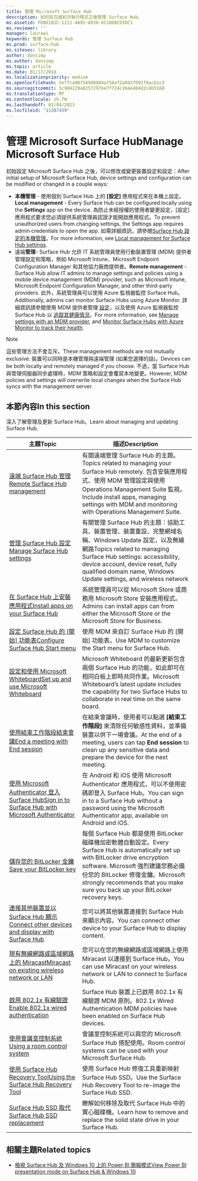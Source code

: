 ```yaml
---
title: 管理 Microsoft Surface Hub
description: 如何在完成初次執行程式之後管理 Surface Hub。
ms.assetid: FDB6182C-1211-4A92-A930-6C106BCD5DC1
ms.reviewer: ''
manager: laurawi
keywords: 管理 Surface Hub
ms.prod: surface-hub
ms.sitesec: library
author: dansimp
ms.author: dansimp
ms.topic: article
ms.date: 01/17/2018
ms.localizationpriority: medium
ms.openlocfilehash: 5e7fca007549d8804a756ef2a042f092f0acb1c3
ms.sourcegitcommit: 5c904229a0257297be7f724c264e484d2c4b5168
ms.translationtype: MT
ms.contentlocale: zh-TW
ms.lasthandoff: 03/04/2021
ms.locfileid: "11387439"
---
```

# <a name="manage-microsoft-surface-hub"></a><span data-ttu-id="740dc-104">管理 Microsoft Surface Hub</span><span class="sxs-lookup"><span data-stu-id="740dc-104">Manage Microsoft Surface Hub</span></span>

<span data-ttu-id="740dc-105">初始設定 Microsoft Surface Hub 之後，可以修改或變更裝置設定和設定：</span><span class="sxs-lookup"><span data-stu-id="740dc-105">After initial setup of Microsoft Surface Hub, device settings and configuration can be modified or changed in a couple ways:</span></span>

- <span data-ttu-id="740dc-106">**本機管理** - 使用個別 Surface Hub 上的 **\[設定\]** 應用程式來在本機上設定。</span><span class="sxs-lookup"><span data-stu-id="740dc-106">**Local management** - Every Surface Hub can be configured locally using the **Settings** app on the device.</span></span> <span data-ttu-id="740dc-107">為防止未經授權的使用者變更設定，[設定]應用程式要求您必須提供系統管理員認證才能開啟應用程式。</span><span class="sxs-lookup"><span data-stu-id="740dc-107">To prevent unauthorized users from changing settings, the Settings app requires admin credentials to open the app.</span></span> <span data-ttu-id="740dc-108">如需詳細資訊，請參閱[Surface Hub 設定的本機管理](local-management-surface-hub-settings.md)。</span><span class="sxs-lookup"><span data-stu-id="740dc-108">For more information, see [Local management for Surface Hub settings](local-management-surface-hub-settings.md).</span></span>
- <span data-ttu-id="740dc-109">遠端**管理**- Surface Hub 允許 IT 系統管理員使用行動裝置管理 (MDM) 提供者管理設定和策略，例如 Microsoft Intune、Microsoft Endpoint Configuration Manager 和其他協力廠商提供者。</span><span class="sxs-lookup"><span data-stu-id="740dc-109">**Remote management** - Surface Hub allow IT admins to manage settings and policies using a mobile device management (MDM) provider, such as Microsoft Intune, Microsoft Endpoint Configuration Manager, and other third-party providers.</span></span> <span data-ttu-id="740dc-110">此外，系統管理員可以使用 Azure 監視器監控 Surface Hub。</span><span class="sxs-lookup"><span data-stu-id="740dc-110">Additionally, admins can monitor Surface Hubs using Azure Monitor.</span></span>  <span data-ttu-id="740dc-111">詳細資訊請參閱使用 MDM 提供者管理 [設定](manage-settings-with-mdm-for-surface-hub.md)，以及使用 Azure 監視器監控 Surface Hub 以 [追蹤其健康情況](https://docs.microsoft.com/azure/azure-monitor/insights/surface-hubs)。</span><span class="sxs-lookup"><span data-stu-id="740dc-111">For more information, see [Manage settings with an MDM provider](manage-settings-with-mdm-for-surface-hub.md), and [Monitor Surface Hubs with Azure Monitor to track their health](https://docs.microsoft.com/azure/azure-monitor/insights/surface-hubs).</span></span> 

> [!NOTE]
> <span data-ttu-id="740dc-112">這些管理方法不會互斥。</span><span class="sxs-lookup"><span data-stu-id="740dc-112">These management methods are not mutually exclusive.</span></span> <span data-ttu-id="740dc-113">裝置可以同時是本機管理與遠端管理 (如果您選擇的話)。</span><span class="sxs-lookup"><span data-stu-id="740dc-113">Devices can be both locally and remotely managed if you choose.</span></span> <span data-ttu-id="740dc-114">不過，當 Surface Hub 與管理伺服器同步處理時，MDM 策略和設定會覆寫本地變更。</span><span class="sxs-lookup"><span data-stu-id="740dc-114">However, MDM policies and settings will overwrite local changes when the Surface Hub syncs with the management server.</span></span> 

## <a name="in-this-section"></a><span data-ttu-id="740dc-115">本節內容</span><span class="sxs-lookup"><span data-stu-id="740dc-115">In this section</span></span>

<span data-ttu-id="740dc-116">深入了解管理及更新 Surface Hub。</span><span class="sxs-lookup"><span data-stu-id="740dc-116">Learn about managing and updating Surface Hub.</span></span>

| <span data-ttu-id="740dc-117">主題</span><span class="sxs-lookup"><span data-stu-id="740dc-117">Topic</span></span> | <span data-ttu-id="740dc-118">描述</span><span class="sxs-lookup"><span data-stu-id="740dc-118">Description</span></span> |
| ----- | ----------- |
| [<span data-ttu-id="740dc-119">遠端 Surface Hub 管理</span><span class="sxs-lookup"><span data-stu-id="740dc-119">Remote Surface Hub management</span></span>](remote-surface-hub-management.md) |<span data-ttu-id="740dc-120">有關遠端管理 Surface Hub 的主題。</span><span class="sxs-lookup"><span data-stu-id="740dc-120">Topics related to managing your Surface Hub remotely.</span></span> <span data-ttu-id="740dc-121">包含安裝應用程式、使用 MDM 管理設定與使用 Operations Management Suite 監視。</span><span class="sxs-lookup"><span data-stu-id="740dc-121">Include install apps, managing settings with MDM and monitoring with Operations Management Suite.</span></span> |
| [<span data-ttu-id="740dc-122">管理 Surface Hub 設定</span><span class="sxs-lookup"><span data-stu-id="740dc-122">Manage Surface Hub settings</span></span>](manage-surface-hub-settings.md) |<span data-ttu-id="740dc-123">有關管理 Surface Hub 的主題：協助工具、裝置管理、裝置重設、完整網域名稱、Windows Update 設定，以及無線網路</span><span class="sxs-lookup"><span data-stu-id="740dc-123">Topics related to managing Surface Hub settings: accessibility, device account, device reset, fully qualified domain name, Windows Update settings, and wireless network</span></span> |
| [<span data-ttu-id="740dc-124">在 Surface Hub 上安裝應用程式</span><span class="sxs-lookup"><span data-stu-id="740dc-124">Install apps on your Surface Hub</span></span>]( https://technet.microsoft.com/itpro/surface-hub/install-apps-on-surface-hub) | <span data-ttu-id="740dc-125">系統管理員可以從 Microsoft Store 或商務用 Microsoft Store 安裝應用程式。</span><span class="sxs-lookup"><span data-stu-id="740dc-125">Admins can install apps can from either the Microsoft Store or the Microsoft Store for Business.</span></span>|
[<span data-ttu-id="740dc-126">設定 Surface Hub 的 [開始] 功能表</span><span class="sxs-lookup"><span data-stu-id="740dc-126">Configure Surface Hub Start menu</span></span>](surface-hub-start-menu.md) | <span data-ttu-id="740dc-127">使用 MDM 來自訂 Surface Hub 的 [開始] 功能表。</span><span class="sxs-lookup"><span data-stu-id="740dc-127">Use MDM to customize the Start menu for Surface Hub.</span></span>
| [<span data-ttu-id="740dc-128">設定和使用 Microsoft Whiteboard</span><span class="sxs-lookup"><span data-stu-id="740dc-128">Set up and use Microsoft Whiteboard</span></span>](whiteboard-collaboration.md)  | <span data-ttu-id="740dc-129">Microsoft Whiteboard 的最新更新包含兩個 Surface Hub 的功能，如此即可在相同白板上即時共同作業。</span><span class="sxs-lookup"><span data-stu-id="740dc-129">Microsoft Whiteboard’s latest update includes the capability for two Surface Hubs to collaborate in real time on the same board.</span></span>   |
| [<span data-ttu-id="740dc-130">使用結束工作階段結束會議</span><span class="sxs-lookup"><span data-stu-id="740dc-130">End a meeting with End session</span></span>](https://technet.microsoft.com/itpro/surface-hub/finishing-your-surface-hub-meeting) | <span data-ttu-id="740dc-131">在結束會議時，使用者可以點選 **\[結束工作階段\]** 來清除任何敏感性資料，並準備裝置以供下一場會議。</span><span class="sxs-lookup"><span data-stu-id="740dc-131">At the end of a meeting, users can tap **End session** to clean up any sensitive data and prepare the device for the next meeting.</span></span>|
| [<span data-ttu-id="740dc-132">使用 Microsoft Authenticator 登入 Surface Hub</span><span class="sxs-lookup"><span data-stu-id="740dc-132">Sign in to Surface Hub with Microsoft Authenticator</span></span>](surface-hub-authenticator-app.md) | <span data-ttu-id="740dc-133">在 Android 和 iOS 使用 Microsoft Authenticator 應用程式，可以不使用密碼即登入 Surface Hub。</span><span class="sxs-lookup"><span data-stu-id="740dc-133">You can sign in to a Surface Hub without a password using the Microsoft Authenticator app, available on Android and iOS.</span></span>   |
| [<span data-ttu-id="740dc-134">儲存您的 BitLocker 金鑰</span><span class="sxs-lookup"><span data-stu-id="740dc-134">Save your BitLocker key</span></span>](https://technet.microsoft.com/itpro/surface-hub/save-bitlocker-key-surface-hub) | <span data-ttu-id="740dc-135">每個 Surface Hub 都是使用 BitLocker 磁碟機加密軟體自動設定。</span><span class="sxs-lookup"><span data-stu-id="740dc-135">Every Surface Hub is automatically set up with BitLocker drive encryption software.</span></span> <span data-ttu-id="740dc-136">Microsoft 強烈建議您務必備份您的 BitLocker 修復金鑰。</span><span class="sxs-lookup"><span data-stu-id="740dc-136">Microsoft strongly recommends that you make sure you back up your BitLocker recovery keys.</span></span>|
| [<span data-ttu-id="740dc-137">連接其他裝置並以 Surface Hub 顯示</span><span class="sxs-lookup"><span data-stu-id="740dc-137">Connect other devices and display with Surface Hub</span></span>](https://technet.microsoft.com/itpro/surface-hub/connect-and-display-with-surface-hub) | <span data-ttu-id="740dc-138">您可以將其他裝置連接到 Surface Hub 來顯示內容。</span><span class="sxs-lookup"><span data-stu-id="740dc-138">You can connect other device to your Surface Hub to display content.</span></span>|
| [<span data-ttu-id="740dc-139">現有無線網路或區域網路上的 Miracast</span><span class="sxs-lookup"><span data-stu-id="740dc-139">Miracast on existing wireless network or LAN</span></span>](miracast-over-infrastructure.md) | <span data-ttu-id="740dc-140">您可以在您的無線網路或區域網路上使用 Miracast 以連接到 Surface Hub。</span><span class="sxs-lookup"><span data-stu-id="740dc-140">You can use Miracast on your wireless network or LAN to connect to Surface Hub.</span></span> |
 [<span data-ttu-id="740dc-141">啟用 802.1x 有線驗證</span><span class="sxs-lookup"><span data-stu-id="740dc-141">Enable 802.1x wired authentication</span></span>](enable-8021x-wired-authentication.md) | <span data-ttu-id="740dc-142">Surface Hub 裝置上已啟用 802.1x 有線驗證 MDM 原則。</span><span class="sxs-lookup"><span data-stu-id="740dc-142">802.1x Wired Authentication MDM policies have been enabled on Surface Hub devices.</span></span> 
| [<span data-ttu-id="740dc-143">使用會議室控制系統</span><span class="sxs-lookup"><span data-stu-id="740dc-143">Using a room control system</span></span>](https://technet.microsoft.com/itpro/surface-hub/use-room-control-system-with-surface-hub) | <span data-ttu-id="740dc-144">會議室控制系統可以與您的 Microsoft Surface Hub 搭配使用。</span><span class="sxs-lookup"><span data-stu-id="740dc-144">Room control systems can be used with your Microsoft Surface Hub.</span></span>|
[<span data-ttu-id="740dc-145">使用 Surface Hub Recovery Tool</span><span class="sxs-lookup"><span data-stu-id="740dc-145">Using the Surface Hub Recovery Tool</span></span>](surface-hub-recovery-tool.md) | <span data-ttu-id="740dc-146">使用 Surface Hub 修復工具重新映射 Surface Hub SSD。</span><span class="sxs-lookup"><span data-stu-id="740dc-146">Use the Surface Hub Recovery Tool to re-image the Surface Hub SSD.</span></span>
[<span data-ttu-id="740dc-147">Surface Hub SSD 取代</span><span class="sxs-lookup"><span data-stu-id="740dc-147">Surface Hub SSD replacement</span></span>](surface-hub-ssd-replacement.md) | <span data-ttu-id="740dc-148">瞭解如何移除及取代 Surface Hub 中的實心磁碟機。</span><span class="sxs-lookup"><span data-stu-id="740dc-148">Learn how to remove and replace the solid state drive in your Surface Hub.</span></span>

## <a name="related-topics"></a><span data-ttu-id="740dc-149">相關主題</span><span class="sxs-lookup"><span data-stu-id="740dc-149">Related topics</span></span>

- [<span data-ttu-id="740dc-150">檢視 Surface Hub 及 Windows 10 上的 Power BI 簡報模式</span><span class="sxs-lookup"><span data-stu-id="740dc-150">View Power BI presentation mode on Surface Hub & Windows 10</span></span>](https://powerbi.microsoft.com/documentation/powerbi-mobile-win10-app-presentation-mode/)
